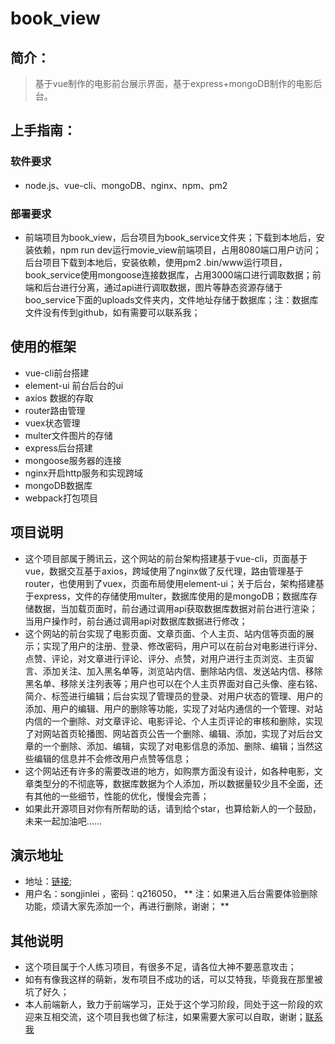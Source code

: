 # book_view
## 简介：
> 基于vue制作的电影前台展示界面，基于express+mongoDB制作的电影后台。
## 上手指南：
### 软件要求
*   node.js、vue-cli、mongoDB、nginx、npm、pm2
### 部署要求
*   前端项目为book_view，后台项目为book_service文件夹；下载到本地后，安装依赖，npm run dev运行movie_view前端项目，占用8080端口用户访问；后台项目下载到本地后，安装依赖，使用pm2 .bin/www运行项目，book_service使用mongoose连接数据库，占用3000端口进行调取数据；前端和后台进行分离，通过api进行调取数据，图片等静态资源存储于boo_service下面的uploads文件夹内，文件地址存储于数据库；注：数据库文件没有传到github，如有需要可以联系我；
## 使用的框架
*   vue-cli前台搭建
*   element-ui 前台后台的ui
*   axios 数据的存取
*   router路由管理
*   vuex状态管理
*   multer文件图片的存储
*   express后台搭建
*   mongoose服务器的连接
*   nginx开启http服务和实现跨域
*   mongoDB数据库
*   webpack打包项目
## 项目说明
*   这个项目部属于腾讯云，这个网站的前台架构搭建基于vue-cli，页面基于vue，数据交互基于axios，跨域使用了nginx做了反代理，路由管理基于router，也使用到了vuex，页面布局使用element-ui；关于后台，架构搭建基于express，文件的存储使用multer，数据库使用的是mongoDB；数据库存储数据，当加载页面时，前台通过调用api获取数据库数据对前台进行渲染；当用户操作时，前台通过调用api对数据库数据进行修改；
*   这个网站的前台实现了电影页面、文章页面、个人主页、站内信等页面的展示；实现了用户的注册、登录、修改密码，用户可以在前台对电影进行评分、点赞、评论，对文章进行评论、评分、点赞，对用户进行主页浏览、主页留言、添加关注、加入黑名单等，浏览站内信、删除站内信、发送站内信、移除黑名单、移除关注列表等；用户也可以在个人主页界面对自己头像、座右铭、简介、标签进行编辑；后台实现了管理员的登录、对用户状态的管理、用户的添加、用户的编辑、用户的删除等功能，实现了对站内通信的一个管理、对站内信的一个删除、对文章评论、电影评论、个人主页评论的审核和删除，实现了对网站首页轮播图、网站首页公告一个删除、编辑、添加，实现了对后台文章的一个删除、添加、编辑，实现了对电影信息的添加、删除、编辑；当然这些编辑的信息并不会修改用户点赞等信息；
*   这个网站还有许多的需要改进的地方，如购票方面没有设计，如各种电影，文章类型分的不彻底等，数据库数据为个人添加，所以数据量较少且不全面，还有其他的一些细节，性能的优化，慢慢会完善；
*   如果此开源项目对你有所帮助的话，请到给个star，也算给新人的一个鼓励，未来一起加油吧……  
##  演示地址
*  地址：[链接](http://49.234.53.172);
*  用户名：songjinlei ，密码：q216050， **  注：如果进入后台需要体验删除功能，烦请大家先添加一个，再进行删除，谢谢； **
##  其他说明
*   这个项目属于个人练习项目，有很多不足，请各位大神不要恶意攻击；
*   如有有像我这样的萌新，发布项目不成功的话，可以艾特我，毕竟我在那里被坑了好久；
*   本人前端新人，致力于前端学习，正处于这个学习阶段，同处于这一阶段的欢迎来互相交流，这个项目我也做了标注，如果需要大家可以自取，谢谢；[联系我](http://1355798730@qq.com)
